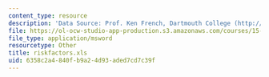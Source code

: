 ```yaml
---
content_type: resource
description: 'Data Source: Prof. Ken French, Dartmouth College (http://mba.tuck.dartmouth.edu/pages/faculty/ken.french/data_library.html)'
file: https://ol-ocw-studio-app-production.s3.amazonaws.com/courses/15-535-business-analysis-using-financial-statements-spring-2003/6358c2a4840fb9a24d93aded7cd7c39f_riskfactors.xls
file_type: application/msword
resourcetype: Other
title: riskfactors.xls
uid: 6358c2a4-840f-b9a2-4d93-aded7cd7c39f
---
```

